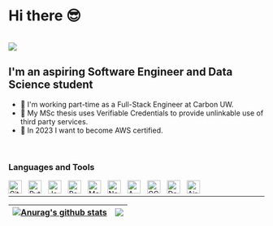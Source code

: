 # Hi there 😎

<br/>

<img src="https://readme-typing-svg.herokuapp.com/?lines=Welcome!+👋;My+name+is+Finn;Nice+to+meet+you!&center=true&size=30">

## I'm an aspiring Software Engineer and Data Science student

- 🧪 I'm working part-time as a Full-Stack Engineer at Carbon UW.
- 📘 My MSc thesis uses Verifiable Credentials to provide unlinkable use of third party services.
- 🌱 In 2023 I want to become AWS certified.

<br/>

### Languages and Tools

<img align="left" alt="Git" width="26px" src="https://www.vectorlogo.zone/logos/git-scm/git-scm-icon.svg" style="padding-right:10px;" />

<img align="left" alt="Python" width="26px" src="https://www.vectorlogo.zone/logos/python/python-icon.svg" style="padding-right:10px;" />

<img align="left" alt="JavaScript" width="26px" src="https://upload.vectorlogo.zone/logos/javascript/images/239ec8a4-163e-4792-83b6-3f6d96911757.svg" style="padding-right:10px;" />

<img align="left" alt="React" width="26px" src="https://www.vectorlogo.zone/logos/reactjs/reactjs-icon.svg" style="padding-right:10px;" />

<img align="left" alt="MongoDB" width="26px" src="https://www.vectorlogo.zone/logos/mongodb/mongodb-icon.svg" style="padding-right:10px;" />

<img align="left" alt="Node.js" width="26px" src="https://www.vectorlogo.zone/logos/nodejs/nodejs-icon.svg" style="padding-right:10px;" />

<img align="left" alt="AWS" width="26px" src="https://www.vectorlogo.zone/logos/amazon_aws/amazon_aws-icon.svg" style="padding-right:10px;" />

<img align="left" alt="GCP" width="26px" src="https://www.vectorlogo.zone/logos/google_cloud/google_cloud-icon.svg" style="padding-right:10px;" />

<img align="left" alt="Docker" width="26px" src="https://www.vectorlogo.zone/logos/docker/docker-tile.svg" style="padding-right:10px;" />

<img align="left" alt="Airflow" width="26px" src="https://upload.vectorlogo.zone/logos/apache_airflow/images/9c14446f-4cdc-4b19-9290-c753fc20fb2a.svg" style="padding-right:10px;" />

<br/>
<hr/>

<!--
[![Anurag's GitHub stats](https://github-readme-stats.vercel.app/api?username=finnformica&theme=tokyonight&hide_border=True&show_icons=true&count_private=true&hide_rank=true&hide=issues,contribs)](https://github.com/anuraghazra/github-readme-stats) [![Top Langs](https://github-readme-stats.vercel.app/api/top-langs/?username=finnformica&theme=tokyonight&hide_border=True&layout=compact&hide=html,motoko&langs_count=6)](https://github.com/anuraghazra/github-readme-stats)
-->

| <a href="https://github.com/anuraghazra/github-readme-stats"><img align="center" src="https://github-readme-stats.vercel.app/api?username=finnformica&theme=tokyonight&hide_border=True&show_icons=true&count_private=true&hide_rank=true&hide=issues,contribs" alt="Anurag's github stats" /></a> | <a href="https://github.com/anuraghazra/github-readme-stats"><img align="center" src="https://github-readme-stats.vercel.app/api/top-langs/?username=finnformica&theme=tokyonight&hide_border=True&layout=compact&hide=html,motoko,jupyter%20notebook&langs_count=6" /></a> |
| ------------- | ------------- |
